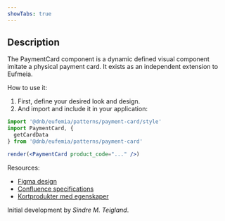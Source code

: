 ```yaml
---
showTabs: true
---
```


## Description

The PaymentCard component is a dynamic defined visual component imitate a physical payment card. It exists as an independent extension to Eufmeia.

How to use it:

1. First, define your desired look and design.
2. And import and include it in your application:

```jsx
import '@dnb/eufemia/patterns/payment-card/style'
import PaymentCard, {
  getCardData
} from '@dnb/eufemia/patterns/payment-card'

render(<PaymentCard product_code="..." />)
```

Resources:

- [Figma design](https://www.figma.com/file/j0ASRTZKfbAt0uSD4milex/Cards?node-id=0%3A1)
- [Confluence specifications](https://confluence.tech.dnb.no/pages/viewpage.action?spaceKey=PMDT&title=Cards+mapping)
- [Kortprodukter med egenskaper](http://team.erf01.net/sites/8974/Shared%20Documents/Kortprodukter_med_egenskaper.pdf)

Initial development by _Sindre M. Teigland_.
